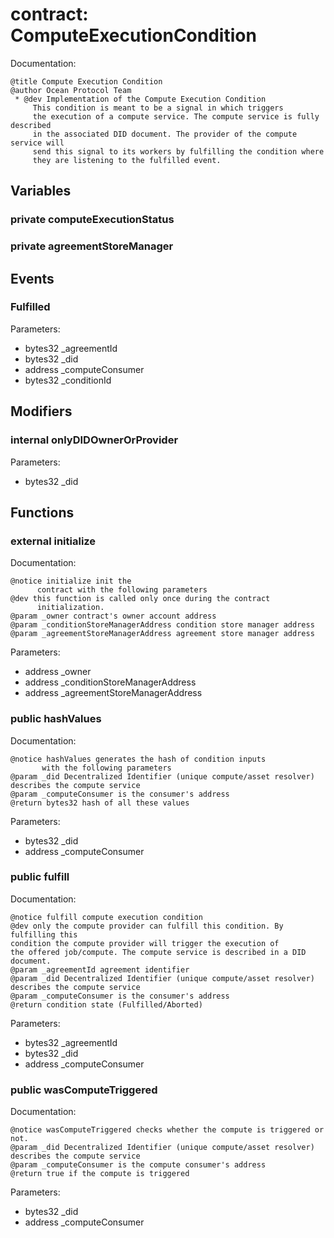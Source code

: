 
# contract: ComputeExecutionCondition

Documentation:
```
@title Compute Execution Condition
@author Ocean Protocol Team
 * @dev Implementation of the Compute Execution Condition
     This condition is meant to be a signal in which triggers
     the execution of a compute service. The compute service is fully described
     in the associated DID document. The provider of the compute service will
     send this signal to its workers by fulfilling the condition where
     they are listening to the fulfilled event.
```

## Variables

### private computeExecutionStatus

### private agreementStoreManager

## Events

###  Fulfilled
Parameters:
* bytes32 _agreementId
* bytes32 _did
* address _computeConsumer
* bytes32 _conditionId

## Modifiers

### internal onlyDIDOwnerOrProvider
Parameters:
* bytes32 _did

## Functions

### external initialize

Documentation:

```
@notice initialize init the 
      contract with the following parameters
@dev this function is called only once during the contract
      initialization.
@param _owner contract's owner account address
@param _conditionStoreManagerAddress condition store manager address
@param _agreementStoreManagerAddress agreement store manager address
```
Parameters:
* address _owner
* address _conditionStoreManagerAddress
* address _agreementStoreManagerAddress

### public hashValues

Documentation:

```
@notice hashValues generates the hash of condition inputs 
       with the following parameters
@param _did Decentralized Identifier (unique compute/asset resolver) describes the compute service
@param _computeConsumer is the consumer's address 
@return bytes32 hash of all these values 
```
Parameters:
* bytes32 _did
* address _computeConsumer

### public fulfill

Documentation:

```
@notice fulfill compute execution condition
@dev only the compute provider can fulfill this condition. By fulfilling this 
condition the compute provider will trigger the execution of 
the offered job/compute. The compute service is described in a DID document.
@param _agreementId agreement identifier
@param _did Decentralized Identifier (unique compute/asset resolver) describes the compute service
@param _computeConsumer is the consumer's address 
@return condition state (Fulfilled/Aborted)
```
Parameters:
* bytes32 _agreementId
* bytes32 _did
* address _computeConsumer

### public wasComputeTriggered

Documentation:

```
@notice wasComputeTriggered checks whether the compute is triggered or not.
@param _did Decentralized Identifier (unique compute/asset resolver) describes the compute service
@param _computeConsumer is the compute consumer's address
@return true if the compute is triggered 
```
Parameters:
* bytes32 _did
* address _computeConsumer
